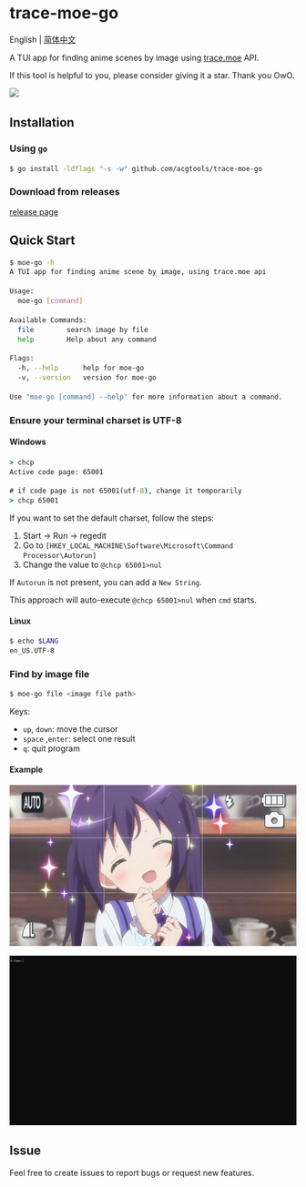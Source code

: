 # trace-moe-go

English | [简体中文](./README_ZH_CN.md)

A TUI app for finding anime scenes by image using [trace.moe](https://trace.moe/) API.

If this tool is helpful to you, please consider giving it a star. Thank you OwO.

<!-- 
  If you want to use your own Moe-Counter
  please refer to the tutorial 
  in its original repo: https://github.com/journey-ad/Moe-Counter
  and deploy it to the Replit or Glitch
-->
![](https://political-capable-roll.glitch.me/get/@acgtooltracemoego?theme=rule34)

## Installation

### Using `go`

```sh
$ go install -ldflags "-s -w" github.com/acgtools/trace-moe-go
```

### Download from releases

[release page](https://github.com/acgtools/trace-moe-go/releases)

## Quick Start

```sh
$ moe-go -h
A TUI app for finding anime scene by image, using trace.moe api

Usage:
  moe-go [command]

Available Commands:
  file        search image by file
  help        Help about any command

Flags:
  -h, --help      help for moe-go
  -v, --version   version for moe-go

Use "moe-go [command] --help" for more information about a command.
```

### Ensure your terminal charset is UTF-8

#### Windows

```cmd
> chcp
Active code page: 65001

# if code page is not 65001(utf-8), change it temporarily
> chcp 65001
```

If you want to set the default charset, follow the steps:

1. Start -> Run -> regedit
2. Go to `[HKEY_LOCAL_MACHINE\Software\Microsoft\Command Processor\Autorun]`
3. Change the value to `@chcp 65001>nul`

If `Autorun` is not present, you can add a `New String`.

This approach will auto-execute `@chcp 65001>nul` when `cmd` starts.

#### Linux

```sh
$ echo $LANG
en_US.UTF-8
```

### Find by image file

```sh
$ moe-go file <image file path>
```

Keys:

- `up`, `down`: move the cursor
- `space` ,`enter`: select one result
- `q`: quit program

#### Example

![gochiusa_rize](https://raw.githubusercontent.com/dreamjz/pics/main/pics/2023/202312042054552.jpg)

![1](https://raw.githubusercontent.com/dreamjz/pics/main/pics/2023/202312042051978.gif)

## Issue

Feel free to create issues to report bugs or request new features.
